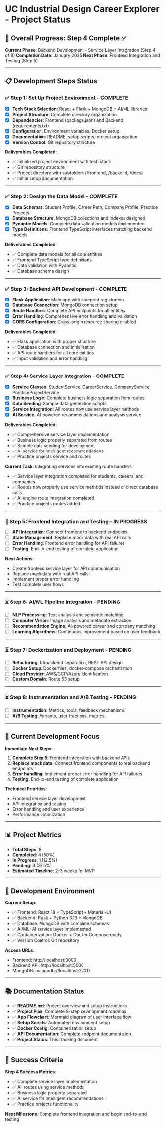 # UC Industrial Design Career Explorer - Project Status

## 🎯 Overall Progress: Step 4 Complete ✅

**Current Phase**: Backend Development - Service Layer Integration (Step 4 of 8)
**Completion Date**: January 2025
**Next Phase**: Frontend Integration and Testing (Step 5)

---

## 📋 Development Steps Status

### ✅ Step 1: Set Up Project Environment - COMPLETE
- [x] **Tech Stack Selection**: React + Flask + MongoDB + AI/ML libraries
- [x] **Project Structure**: Complete directory organization
- [x] **Dependencies**: Frontend (package.json) and Backend (requirements.txt)
- [x] **Configuration**: Environment variables, Docker setup
- [x] **Documentation**: README, setup scripts, project organization
- [x] **Version Control**: Git repository structure

**Deliverables Completed**:
- ✅ Initialized project environment with tech stack
- ✅ Git repository structure
- ✅ Project directory with subfolders (/frontend, /backend, /docs)
- ✅ Initial setup documentation

---

### ✅ Step 2: Design the Data Model - COMPLETE
- [x] **Data Schemas**: Student Profile, Career Path, Company Profile, Practice Projects
- [x] **Database Structure**: MongoDB collections and indexes designed
- [x] **Pydantic Models**: Complete data validation models implemented
- [x] **Type Definitions**: Frontend TypeScript interfaces matching backend models

**Deliverables Completed**:
- ✅ Complete data models for all core entities
- ✅ Frontend TypeScript type definitions
- ✅ Data validation with Pydantic
- ✅ Database schema design

---

### ✅ Step 3: Backend API Development - COMPLETE
- [x] **Flask Application**: Main app with blueprint registration
- [x] **Database Connection**: MongoDB connection setup
- [x] **Route Handlers**: Complete API endpoints for all entities
- [x] **Error Handling**: Comprehensive error handling and validation
- [x] **CORS Configuration**: Cross-origin resource sharing enabled

**Deliverables Completed**:
- ✅ Flask application with proper structure
- ✅ Database connection and initialization
- ✅ API route handlers for all core entities
- ✅ Input validation and error handling

---

### ✅ Step 4: Service Layer Integration - COMPLETE
- [x] **Service Classes**: StudentService, CareerService, CompanyService, PracticeProjectService
- [x] **Business Logic**: Complete business logic separation from routes
- [x] **Data Seeding**: Sample data generation scripts
- [x] **Service Integration**: All routes now use service layer methods
- [x] **AI Service**: AI-powered recommendations and analysis service

**Deliverables Completed**:
- ✅ Comprehensive service layer implementation
- ✅ Business logic properly separated from routes
- ✅ Sample data seeding for development
- ✅ AI service for intelligent recommendations
- ✅ Practice projects service and routes

**Current Task**: Integrating services into existing route handlers
- ✅ Service layer integration completed for students, careers, and companies
- ✅ Routes now properly use service methods instead of direct database calls
- ✅ AI engine route integration completed
- ✅ Practice projects routes added

---

### 🔄 Step 5: Frontend Integration and Testing - IN PROGRESS
- [ ] **API Integration**: Connect frontend to backend endpoints
- [ ] **State Management**: Replace mock data with real API calls
- [ ] **Error Handling**: Frontend error handling for API failures
- [ ] **Testing**: End-to-end testing of complete application

**Next Actions**:
- Create frontend service layer for API communication
- Replace mock data with real API calls
- Implement proper error handling
- Test complete user flows

---

### ⏳ Step 6: AI/ML Pipeline Integration - PENDING
- [ ] **NLP Processing**: Text analysis and semantic matching
- [ ] **Computer Vision**: Image analysis and metadata extraction
- [ ] **Recommendation Engine**: AI-powered career and company matching
- [ ] **Learning Algorithms**: Continuous improvement based on user feedback

---

### ⏳ Step 7: Dockerization and Deployment - PENDING
- [ ] **Refactoring**: UI/backend separation, REST API design
- [ ] **Docker Setup**: Dockerfiles, docker-compose orchestration
- [ ] **Cloud Provider**: AWS/GCP/Azure identification
- [ ] **Custom Domain**: Route 53 setup

---

### ⏳ Step 8: Instrumentation and A/B Testing - PENDING
- [ ] **Instrumentation**: Metrics, tools, feedback mechanisms
- [ ] **A/B Testing**: Variants, user fractions, metrics

---

## 🚀 Current Development Focus

**Immediate Next Steps**:
1. **Complete Step 5**: Frontend integration with backend APIs
2. **Replace mock data**: Connect frontend components to real backend endpoints
3. **Error handling**: Implement proper error handling for API failures
4. **Testing**: End-to-end testing of complete application

**Technical Priorities**:
- Frontend service layer development
- API integration and testing
- Error handling and user experience
- Performance optimization

---

## 📊 Project Metrics

- **Total Steps**: 8
- **Completed**: 4 (50%)
- **In Progress**: 1 (12.5%)
- **Pending**: 3 (37.5%)
- **Estimated Timeline**: 2-3 weeks for MVP

---

## 🔧 Development Environment

**Current Setup**:
- ✅ Frontend: React 18 + TypeScript + Material-UI
- ✅ Backend: Flask + Python 3.13 + MongoDB
- ✅ Database: MongoDB with complete schemas
- ✅ AI/ML: AI service layer implemented
- ✅ Containerization: Docker + Docker Compose ready
- ✅ Version Control: Git repository

**Access URLs**:
- Frontend: http://localhost:3000
- Backend API: http://localhost:5000
- MongoDB: mongodb://localhost:27017

---

## 📚 Documentation Status

- ✅ **README.md**: Project overview and setup instructions
- ✅ **Project Plan**: Complete 8-step development roadmap
- ✅ **App Flowchart**: Mermaid diagram of user interface flow
- ✅ **Setup Scripts**: Automated environment setup
- ✅ **Docker Config**: Containerization setup
- ✅ **API Documentation**: Complete endpoint documentation
- ✅ **Project Status**: This tracking document

---

## 🎉 Success Criteria

**Step 4 Success Metrics**:
- ✅ Complete service layer implementation
- ✅ All routes using service methods
- ✅ Business logic properly separated
- ✅ AI service for intelligent recommendations
- ✅ Practice projects functionality

**Next Milestone**: Complete frontend integration and begin end-to-end testing
